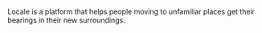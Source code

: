Locale is a platform that helps people moving to unfamiliar places get their bearings in their new surroundings.
